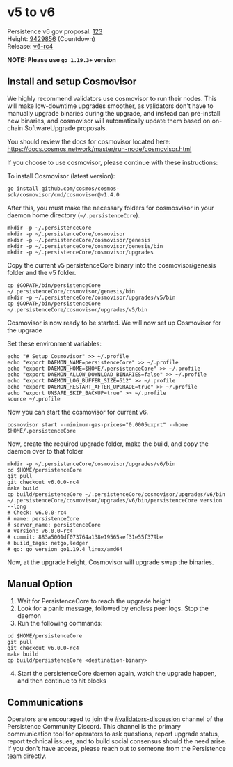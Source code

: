 # v5 to v6

Persistence v6 gov proposal: [123](https://testnet.ping.pub/test-core-1/gov/123) \
Height: [9429856](https://testnet.ping.pub/test-core-1/gov/123) (Countdown) \
Release: [v6-rc4](https://github.com/persistenceOne/persistenceCore/releases/tag/v6.0.0-rc4)

**NOTE: Please use `go 1.19.3+` version**

## Install and setup Cosmovisor
We highly recommend validators use cosmovisor to run their nodes. This will make low-downtime
upgrades smoother, as validators don't have to manually upgrade binaries during the upgrade,
and instead can pre-install new binaries, and cosmovisor will automatically update them based
on on-chain SoftwareUpgrade proposals.

You should review the docs for cosmovisor located here: https://docs.cosmos.network/master/run-node/cosmovisor.html

If you choose to use cosmovisor, please continue with these instructions:

To install Cosmovisor (latest version):
```
go install github.com/cosmos/cosmos-sdk/cosmovisor/cmd/cosmovisor@v1.4.0
```
After this, you must make the necessary folders for cosmosvisor in your daemon home directory (`~/.persistenceCore`).
```
mkdir -p ~/.persistenceCore
mkdir -p ~/.persistenceCore/cosmovisor
mkdir -p ~/.persistenceCore/cosmovisor/genesis
mkdir -p ~/.persistenceCore/cosmovisor/genesis/bin
mkdir -p ~/.persistenceCore/cosmovisor/upgrades
```

Copy the current v5 persistenceCore binary into the cosmovisor/genesis folder and the v5 folder.
```
cp $GOPATH/bin/persistenceCore ~/.persistenceCore/cosmovisor/genesis/bin
mkdir -p ~/.persistenceCore/cosmovisor/upgrades/v5/bin
cp $GOPATH/bin/persistenceCore ~/.persistenceCore/cosmovisor/upgrades/v5/bin
```

Cosmovisor is now ready to be started. We will now set up Cosmovisor for the upgrade

Set these environment variables:
```
echo "# Setup Cosmovisor" >> ~/.profile
echo "export DAEMON_NAME=persistenceCore" >> ~/.profile
echo "export DAEMON_HOME=$HOME/.persistenceCore" >> ~/.profile
echo "export DAEMON_ALLOW_DOWNLOAD_BINARIES=false" >> ~/.profile
echo "export DAEMON_LOG_BUFFER_SIZE=512" >> ~/.profile
echo "export DAEMON_RESTART_AFTER_UPGRADE=true" >> ~/.profile
echo "export UNSAFE_SKIP_BACKUP=true" >> ~/.profile
source ~/.profile
```

Now you can start the cosmovisor for current v6.
```
cosmovisor start --minimum-gas-prices="0.0005uxprt" --home $HOME/.persistenceCore
```

Now, create the required upgrade folder, make the build, and copy the daemon over to that folder

```
mkdir -p ~/.persistenceCore/cosmovisor/upgrades/v6/bin
cd $HOME/persistenceCore
git pull
git checkout v6.0.0-rc4
make build
cp build/persistenceCore ~/.persistenceCore/cosmovisor/upgrades/v6/bin
~/.persistenceCore/cosmovisor/upgrades/v6/bin/persistenceCore version --long
# Check: v6.0.0-rc4
# name: persistenceCore
# server_name: persistenceCore
# version: v6.0.0-rc4
# commit: 883a5001df073764a138e19565aef31e55f379be
# build_tags: netgo,ledger
# go: go version go1.19.4 linux/amd64
```
Now, at the upgrade height, Cosmovisor will upgrade swap the binaries.

## Manual Option
1. Wait for PersistenceCore to reach the upgrade height
2. Look for a panic message, followed by endless peer logs. Stop the daemon
3. Run the following commands:
```
cd $HOME/persistenceCore
git pull
git checkout v6.0.0-rc4
make build
cp build/persistenceCore <destination-binary>
```
4. Start the persistenceCore daemon again, watch the upgrade happen, and then continue to hit blocks

## Communications
Operators are encouraged to join the [#validators-discussion](https://discord.gg/hnvDDzRFrV)
channel of the Persistence Community Discord. This channel is the primary communication tool
for operators to ask questions, report upgrade status, report technical issues, and to build
social consensus should the need arise. If you don't have access, please reach out to someone
from the Persistence team directly.
